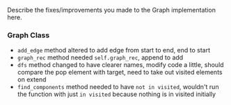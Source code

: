 Describe the fixes/improvements you made to the Graph implementation here.

### Graph Class
- `add_edge` method altered to add edge from start to end, end to start
- `graph_rec` method needed `self.graph_rec`, append to add
- `dfs` method changed to have clearer names, modify code a little, should compare
the pop element with target, need to take out visited elements on extend
- `find_components` method needed to have `not in visited`, wouldn't run the function
with just `in visited` because nothing is in visited initially